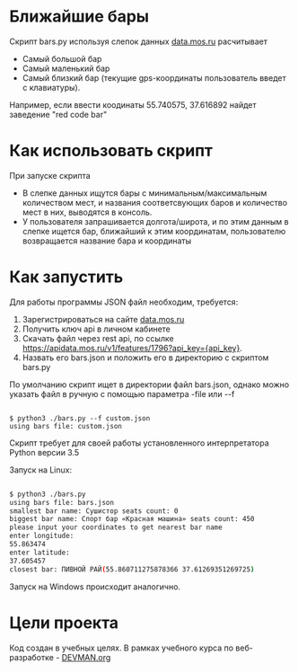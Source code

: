 # Ближайшие бары

Скрипт bars.py используя слепок данных [data.mos.ru](data.mos.ru) расчитывает
- Самый большой бар
- Самый маленький бар
- Самый близкий бар (текущие gps-координаты пользователь введет с клавиатуры).

Например, если ввести коодинаты 55.740575, 37.616892 найдет заведение "red code bar"

# Как использовать скрипт

При запуске скрипта
- В слепке данных ищутся бары с минимальным/максимальным количеством мест, и названия соответсвующих баров и количество мест в них, выводятся в консоль.
- У пользователя запрашивается долгота/широта, и по этим данным в слепке ищется бар, ближайший к этим координатам, пользователю возвращается название бара и координаты

# Как запустить
 
Для работы программы JSON файл необходим, требуется:
1. Зарегистрироваться на сайте [data.mos.ru](data.mos.ru)
2. Получить ключ api в личном кабинете
3. Скачать файл через rest api, по ссылке https://apidata.mos.ru/v1/features/1796?api_key={api_key}. 
4. Назвать его bars.json и положить его в директорию с скриптом bars.py

По умолчанию скрипт ищет в директории файл bars.json, однако можно указать файл в ручную с помощью параметра -file или --f

```

$ python3 ./bars.py --f custom.json
using bars file: custom.json

```

Скрипт требует для своей работы установленного интерпретатора Python версии 3.5

Запуск на Linux:

```bash

$ python3 ./bars.py
using bars file: bars.json
smallest bar name: Сушистор seats count: 0
biggest bar name: Спорт бар «Красная машина» seats count: 450
please input your coordinates to get nearest bar name
enter longitude:
55.863474
enter latitude:
37.605457
closest bar: ПИВНОЙ РАЙ(55.860711275878366 37.61269351269725)

```

Запуск на Windows происходит аналогично.



# Цели проекта

Код создан в учебных целях. В рамках учебного курса по веб-разработке - [DEVMAN.org](https://devman.org)
